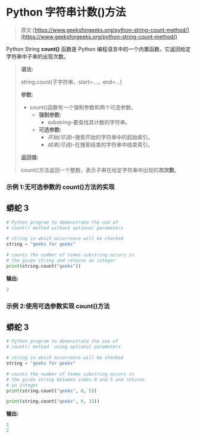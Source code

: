 # Python 字符串计数()方法

> 原文:[https://www.geeksforgeeks.org/python-string-count-method/](https://www.geeksforgeeks.org/python-string-count-method/)

Python String **count()** 函数是 Python 编程语言中的一个内置函数，它返回给定字符串中子串的出现次数。

> **语法:**
> 
> string.count(子字符串，start=…，end=…)
> 
> **参数:**
> 
> *   count()函数有一个强制参数和两个可选参数。
>     *   **强制参数:**
>         *   substring–要查找其计数的字符串。
>     *   **可选参数:**
>         *   *开始(可选)*–搜索开始的字符串中的起始索引。
>         *   *结束(可选)*–在搜索结束的字符串中结束索引。
> 
> **返回值:**
> 
> count()方法返回一个整数，表示子串在给定字符串中出现的**次次数**。

### 示例 1:无可选参数的 count()方法**的实现**

## 蟒蛇 3

```py
# Python program to demonstrate the use of
# count() method without optional parameters 

# string in which occurrence will be checked
string = "geeks for geeks" 

# counts the number of times substring occurs in 
# the given string and returns an integer
print(string.count("geeks"))
```

**输出:**

```py
2
```

### 示例 2:使用可选参数实现 count()方法

## **蟒蛇 3**

```py
# Python program to demonstrate the use of
# count() method  using optional parameters

# string in which occurrence will be checked
string = "geeks for geeks" 

# counts the number of times substring occurs in 
# the given string between index 0 and 5 and returns 
# an integer
print(string.count("geeks", 0, 5))

print(string.count("geeks", 0, 15))
```

****输出:****

```py
1
2
```
